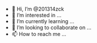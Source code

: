- 👋 Hi, I’m @201314zck
- 👀 I’m interested in ...
- 🌱 I’m currently learning ...
- 💞️ I’m looking to collaborate on ...
- 📫 How to reach me ...

<!---
201314zck/201314zck is a ✨ special ✨ repository because its `README.md` (this file) appears on your GitHub profile.
You can click the Preview link to take a look at your changes.
--->

